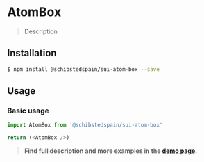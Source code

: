 # AtomBox

> Description

<!-- ![](./assets/preview.png) -->

## Installation

```sh
$ npm install @schibstedspain/sui-atom-box --save
```

## Usage

### Basic usage
```js
import AtomBox from '@schibstedspain/sui-atom-box'

return (<AtomBox />)
```


> **Find full description and more examples in the [demo page](#).**